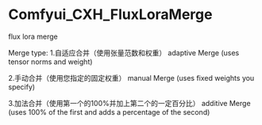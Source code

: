 # Comfyui_CXH_FluxLoraMerge
flux lora merge

Merge type:
1.自适应合并（使用张量范数和权重） adaptive Merge (uses tensor norms and weight)

2.手动合并（使用您指定的固定权重） manual Merge (uses fixed weights you specify)

3.加法合并（使用第一个的100%并加上第二个的一定百分比） additive Merge (uses 100% of the first and adds a percentage of the second)
